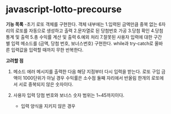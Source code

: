 # javascript-lotto-precourse
**기능 목록**
-초기 로또 객체를 구현한다. 객체 내부에는 
    1.입력된 금액만큼 중복 없는 6자리의 로또를 자동으로 생성하고 출력
    2.문자열로 된 당첨번호 가공
    3.당첨 확인
    4.당첨 통계 및 출력
    5.총 수익률 계산 및 출력
    6.예외 처리
    7.잘못된 사용자 입력에 대한 구간 별 입력 메소드를 (금액, 당첨 번호, 보너스번호) 구현한다.
         while과 try-catch로 올바른 입력값을 입력할 때까지 무한 반복한다.


**고려할 점**
1. 메소드
에러 메시지를 출력한 다음 해당 지점부터 다시 입력을 받는다.
로또 구입 금액이 1000단위가 아닐 경우 
수익률은 소수점 둘째 자리에서 반올림
한개의 로또에서 서로 중복되지 않은 숫자이다.

2. 사용자 입력
당첨 번호와 보너스 숫자 범위는 1~45까지이다.
    - 입력 양식을 지키지 않은 경우